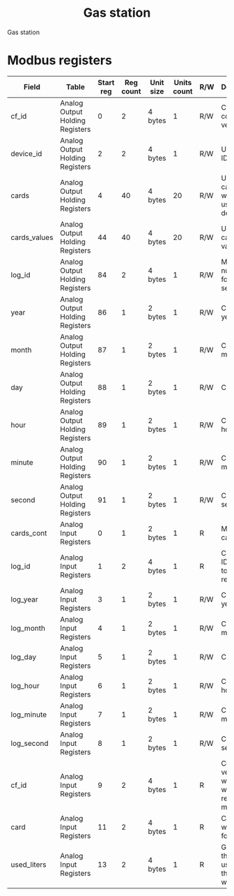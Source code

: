 <p align="center">
  <h1 align="center">Gas station</h1>
</p>

Gas station

# Modbus registers

Field        | Table                           | Start reg | Reg count | Unit size | Units count | R/W | Description
 ---         |  ---                            |    ---    |    ---    |    ---    | ---         | --- | ---
cf_id        | Analog Output Holding Registers | 0         | 2         | 4 bytes   | 1           | R/W | Current config version
device_id    | Analog Output Holding Registers | 2         | 2         | 4 bytes   | 1           | R/W | Uniq device ID
cards        | Analog Output Holding Registers | 4         | 40        | 4 bytes   | 20          | R/W | Users cards which are uses on this device
cards_values | Analog Output Holding Registers | 44        | 40        | 4 bytes   | 20          | R/W | Users cards gas value llimit
log_id       | Analog Output Holding Registers | 84        | 2         | 4 bytes   | 1           | R/W | Max log ID number found on server
year         | Analog Output Holding Registers | 86        | 1         | 2 bytes   | 1           | R/W | Current year
month        | Analog Output Holding Registers | 87        | 1         | 2 bytes   | 1           | R/W | Current month
day          | Analog Output Holding Registers | 88        | 1         | 2 bytes   | 1           | R/W | Current day
hour         | Analog Output Holding Registers | 89        | 1         | 2 bytes   | 1           | R/W | Current hour
minute       | Analog Output Holding Registers | 90        | 1         | 2 bytes   | 1           | R/W | Current minute
second       | Analog Output Holding Registers | 91        | 1         | 2 bytes   | 1           | R/W | Current second
cards_cont   | Analog Input Registers          | 0         | 1         | 2 bytes   | 1           |  R  | Max user cards count
log_id       | Analog Input Registers          | 1         | 2         | 4 bytes   | 1           |  R  | Current log ID loaded to the registers
log_year     | Analog Input Registers          | 3         | 1         | 2 bytes   | 1           | R/W | Current year
log_month    | Analog Input Registers          | 4         | 1         | 2 bytes   | 1           | R/W | Current month
log_day      | Analog Input Registers          | 5         | 1         | 2 bytes   | 1           | R/W | Current day
log_hour     | Analog Input Registers          | 6         | 1         | 2 bytes   | 1           | R/W | Current hour
log_minute   | Analog Input Registers          | 7         | 1         | 2 bytes   | 1           | R/W | Current minute
log_second   | Analog Input Registers          | 8         | 1         | 2 bytes   | 1           | R/W | Current second
cf_id        | Analog Input Registers          | 9         | 2         | 4 bytes   | 1           |  R  | Config version that was used when the record was made
card         | Analog Input Registers          | 11        | 2         | 4 bytes   | 1           |  R  | Card that was used for access
used_liters  | Analog Input Registers          | 13        | 2         | 4 bytes   | 1           |  R  | Gas value that was used when the record was made